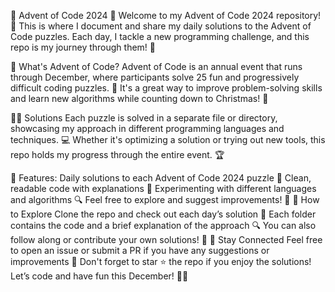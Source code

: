 🎄 Advent of Code 2024 🎄
Welcome to my Advent of Code 2024 repository! 🎉 This is where I document and share my daily solutions to the Advent of Code puzzles. Each day, I tackle a new programming challenge, and this repo is my journey through them! 🚀

📅 What's Advent of Code?
Advent of Code is an annual event that runs through December, where participants solve 25 fun and progressively difficult coding puzzles. 🎁 It's a great way to improve problem-solving skills and learn new algorithms while counting down to Christmas! 🎅

🧑‍💻 Solutions
Each puzzle is solved in a separate file or directory, showcasing my approach in different programming languages and techniques. 💻 Whether it's optimizing a solution or trying out new tools, this repo holds my progress through the entire event. 🏆

📌 Features:
Daily solutions to each Advent of Code 2024 puzzle 📆
Clean, readable code with explanations 📝
Experimenting with different languages and algorithms 🔍
Feel free to explore and suggest improvements! 🔧
🌟 How to Explore
Clone the repo and check out each day’s solution 🧳
Each folder contains the code and a brief explanation of the approach 🔍
You can also follow along or contribute your own solutions! 🤝
📢 Stay Connected
Feel free to open an issue or submit a PR if you have any suggestions or improvements 💬
Don't forget to star ⭐ the repo if you enjoy the solutions!
Let’s code and have fun this December! 🎄🎉
